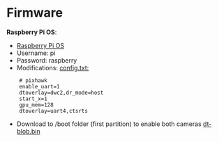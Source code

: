 # Firmware

__Raspberry Pi OS__:

* [Raspberry Pi OS](https://www.raspberrypi.org/software/)
* Username: pi
* Password: raspberry
* Modifications: [config.txt:](config.txt)
```
    # pixhawk
    enable_uart=1
    dtoverlay=dwc2,dr_mode=host
    start_x=1
    gpu_mem=128
    dtoverlay=uart4,ctsrts
```
* Download to /boot folder (first partition) to enable both cameras
    [dt-blob.bin](dt-blob.bin)
